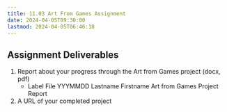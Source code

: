```yaml
---
title: 11.03 Art From Games Assignment
date: 2024-04-05T09:30:00
lastmod: 2024-04-05T06:46:18
---
```


## Assignment Deliverables

1. Report about your progress through the Art from Games project (docx, pdf)
   - Label File YYYMMDD Lastname Firstname Art from Games Project Report
2. A URL of your completed project
